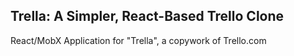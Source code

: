 ## Trella: A Simpler, React-Based Trello Clone

React/MobX Application for "Trella", a copywork of Trello.com
